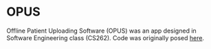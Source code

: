 # OPUS
Offline Patient Uploading Software (OPUS) was an app designed in Software Engineering class (CS262).  Code was originally posed [here](https://github.com/calvin-cs262-fall2021-teamE).  
